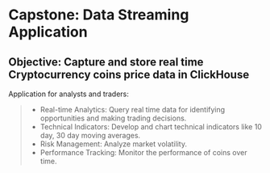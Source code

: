 # Capstone: Data Streaming Application

## Objective: Capture and store real time Cryptocurrency coins price data in ClickHouse

Application for analysts and traders:
> - Real-time Analytics: Query real time data for identifying opportunities and making trading decisions.
> - Technical Indicators: Develop and chart technical indicators like 10 day, 30 day moving averages.
> - Risk Management: Analyze market volatility.
> - Performance Tracking: Monitor the performance of coins over time.
